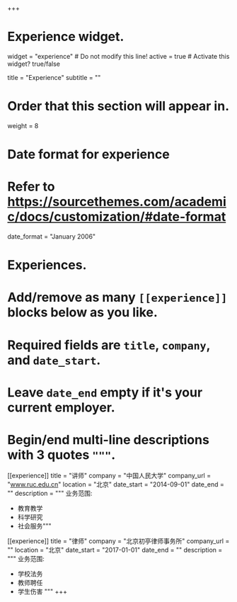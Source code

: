 +++
# Experience widget.
widget = "experience"  # Do not modify this line!
active = true  # Activate this widget? true/false

title = "Experience"
subtitle = ""

# Order that this section will appear in.
weight = 8

# Date format for experience
#   Refer to https://sourcethemes.com/academic/docs/customization/#date-format
date_format = "January 2006"

# Experiences.
#   Add/remove as many `[[experience]]` blocks below as you like.
#   Required fields are `title`, `company`, and `date_start`.
#   Leave `date_end` empty if it's your current employer.
#   Begin/end multi-line descriptions with 3 quotes `"""`.


[[experience]]
  title = "讲师"
  company = "中国人民大学"
  company_url = "www.ruc.edu.cn"
  location = "北京"
  date_start = "2014-09-01"
  date_end = ""
  description = """
  业务范围:
  
  * 教育教学
  * 科学研究
  * 社会服务"""

[[experience]]
  title = "律师"
  company = "北京初亭律师事务所"
  company_url = ""
  location = "北京"
  date_start = "2017-01-01"
  date_end = ""
  description = """
  业务范围:
  
  * 学校法务
  * 教师聘任
  * 学生伤害
  """
+++
